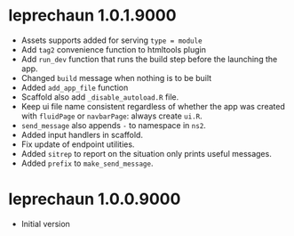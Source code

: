 # leprechaun 1.0.1.9000

- Assets supports added for serving `type = module`
- Add `tag2` convenience function to htmltools plugin
- Add `run_dev` function that runs the build step before
the launching the app.
- Changed `build` message when nothing is to be built
- Added `add_app_file` function
- Scaffold also add `_disable_autoload.R` file.
- Keep ui file name consistent regardless of whether the app
was created with `fluidPage` or `navbarPage`: always create
`ui.R`.
- `send_message` also appends `-` to namespace in `ns2`.
- Added input handlers in scaffold.
- Fix update of endpoint utilities.
- Added `sitrep` to report on the situation
only prints useful messages.
- Added `prefix` to `make_send_message`.

# leprechaun 1.0.0.9000

- Initial version
